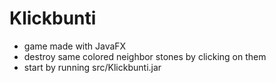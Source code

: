 # Klickbunti
- game made with JavaFX
- destroy same colored neighbor stones by clicking on them
- start by running src/Klickbunti.jar
